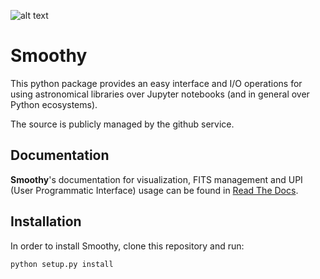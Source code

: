 ![alt text](https://chivo.cl/media/service-images/2017-12-28_09.45.07.jpg)

Smoothy
=======

This python package provides an easy interface and I/O operations for using astronomical libraries over Jupyter notebooks (and in general over Python ecosystems).

The source is publicly managed by the github service.

Documentation
-------------

**Smoothy**'s documentation for visualization, FITS management and UPI (User Programmatic Interface) usage can be found in [Read The Docs](http://smoothy.readthedocs.io/).


Installation
------------

In order to install Smoothy, clone this repository and run:

``
python setup.py install
``
